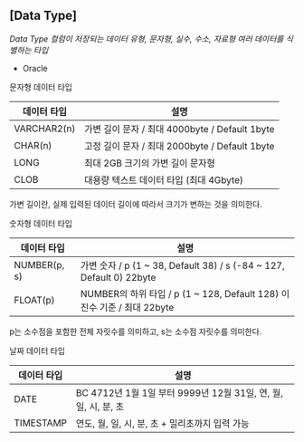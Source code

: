 ## [Data Type]

_Data Type 컬럼이 저장되는 데이터 유형, 문자형, 실수, 수소, 자료형 여러 데이터를 식별하는 타입_

- Oracle

문자형 데이터 타입

| 데이터 타입 | 설명                                           |
| ----------- | ---------------------------------------------- |
| VARCHAR2(n) | 가변 길이 문자 / 최대 4000byte / Default 1byte |
| CHAR(n)     | 고정 길이 문자 / 최대 2000byte / Default 1byte |
| LONG        | 최대 2GB 크기의 가변 길이 문자형               |
| CLOB        | 대용량 텍스트 데이터 타입 (최대 4Gbyte)        |

가변 길이란, 실제 입력된 데이터 길이에 따라서 크기가 변하는 것을 의미한다.



숫자형 데이터 타입

| 데이터 타입  | 설명                                                         |
| ------------ | ------------------------------------------------------------ |
| NUMBER(p, s) | 가변 숫자 / p (1 ~ 38, Default 38) / s (-84 ~ 127, Default 0) 22byte |
| FLOAT(p)     | NUMBER의 하위 타입 / p (1 ~ 128, Default 128) 이진수 기준 / 최대 22byte |

p는 소수점을 포함한 전체 자릿수를 의미하고, s는 소수점 자릿수를 의미한다.



날짜 데이터 타입

| 데이터 타입 | 설명                                                         |
| ----------- | ------------------------------------------------------------ |
| DATE        | BC 4712년 1월 1일 부터 9999년 12월 31일, 연, 월, 일, 시, 분, 초 |
| TIMESTAMP   | 연도, 월, 일, 시, 분, 초 + 밀리초까지 입력 가능              |

